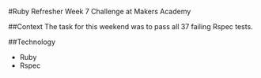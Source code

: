#Ruby Refresher
Week 7 Challenge at Makers Academy

##Context
The task for this weekend was to pass all 37 failing Rspec tests.

##Technology
- Ruby
- Rspec
